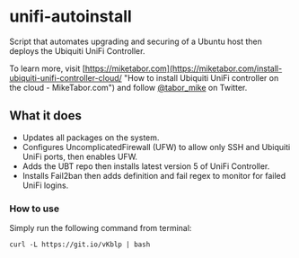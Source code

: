 # unifi-autoinstall
Script that automates upgrading and securing of a Ubuntu host then deploys the Ubiquiti UniFi Controller.

To learn more, visit [https://miketabor.com](https://miketabor.com/install-ubiquiti-unifi-controller-cloud/ "How to install Ubiquiti UniFi controller on the cloud - MikeTabor.com") and follow [@tabor_mike](https://twitter.com/tabor_mike) on Twitter.

## What it does

* Updates all packages on the system.
* Configures UncomplicatedFirewall (UFW) to allow only SSH and Ubiquiti UniFi ports, then enables UFW.
* Adds the UBT repo then installs latest version 5 of UniFi Controller.
* Installs Fail2ban then adds definition and fail regex to monitor for failed UniFi logins.

### How to use
Simply run the following command from terminal:
```
curl -L https://git.io/vKblp | bash
```
